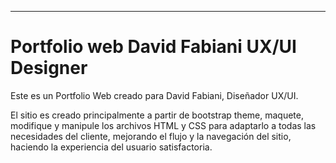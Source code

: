 ---

# Portfolio web David Fabiani UX/UI Designer

Este es un Portfolio Web creado para David Fabiani, Diseñador UX/UI.

El sitio es creado principalmente a partir de bootstrap theme, maquete, modifique y manipule los archivos HTML y CSS para adaptarlo a todas las necesidades del cliente, mejorando el flujo y la navegación del sitio, haciendo la experiencia del usuario satisfactoria.
